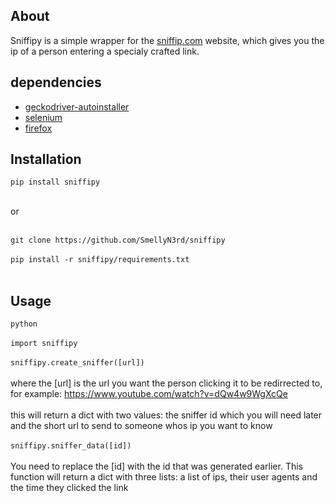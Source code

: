 ## About
Sniffipy is a simple wrapper for the [sniffip.com](https://sniffip.com) website, which gives you the ip of a person entering a specialy crafted link.

## dependencies
- [geckodriver-autoinstaller](https://pypi.org/project/geckodriver-autoinstaller/)
- [selenium](https://pypi.org/project/selenium/)
- [firefox](https://www.mozilla.org/firefox/new/)

## Installation

`pip install sniffipy`</br></br>

or</br></br>

`git clone https://github.com/SmellyN3rd/sniffipy`</br></br>
`pip install -r sniffipy/requirements.txt`</br></br>

## Usage

`python`</br></br>
`import sniffipy`</br></br>
`sniffipy.create_sniffer([url])`</br></br> 
where the [url] is the url you want the person clicking it to be redirrected to, for example: https://www.youtube.com/watch?v=dQw4w9WgXcQe  </br></br>
this will return a dict with two values: the sniffer id which you will need later and the short url to send to someone whos ip you want to know </br></br>
`sniffipy.sniffer_data([id])`</br></br> 
You need to replace the [id] with the id that was generated earlier. This function will return a dict with three lists: a list of ips, their user agents and the time they clicked the link
